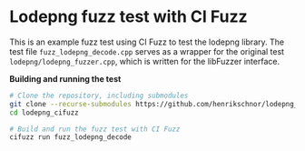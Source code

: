 # Lodepng fuzz test with CI Fuzz

This is an example fuzz test using CI Fuzz to test the lodepng library. The test file `fuzz_lodepng_decode.cpp` serves as a wrapper for the original test `lodepng/lodepng_fuzzer.cpp`, which is written for the libFuzzer interface.

**Building and running the test**

```sh
# Clone the repository, including submodules
git clone --recurse-submodules https://github.com/henrikschnor/lodepng_cifuzz.git
cd lodepng_cifuzz

# Build and run the fuzz test with CI Fuzz
cifuzz run fuzz_lodepng_decode
```
